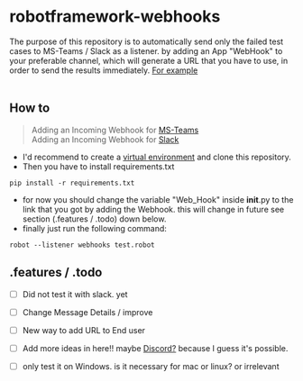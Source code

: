 # robotframework-webhooks

The purpose of this repository is to automatically send only the failed test cases to MS-Teams / Slack as a listener. 
by adding an App "WebHook" to your preferable channel, which will generate a URL that you have to use, in order to send the results immediately.
[For example](https://github.com/Alpha-Centauri-00/robotframework-webhooks/blob/main/ms_teams.png)
<br/>
<br/>
## How to
> Adding an Incoming Webhook for [MS-Teams](https://learn.microsoft.com/en-us/microsoftteams/platform/webhooks-and-connectors/how-to/add-incoming-webhook?tabs=dotnet)<br/>
> Adding an Incoming Webhook for [Slack](https://api.slack.com/messaging/webhooks)


- I'd recommend to create a [virtual environment](https://docs.python.org/3/library/venv.html) and clone this repository.
- Then you have to install requirements.txt
```
pip install -r requirements.txt
```
- for now you should change the variable "Web_Hook" inside __init__.py to the link that you got by adding the Webhook. this will change in future see section (.features / .todo) down below.
- finally just run the following command:<br/>
```
robot --listener webhooks test.robot
```

## .features / .todo
- [ ] Did not test it with slack. yet
- [ ] Change Message Details / improve
- [ ] New way to add URL to End user
- [ ] Add more ideas in here!! maybe [Discord?](https://www.digitalocean.com/community/tutorials/how-to-use-discord-webhooks-to-get-notifications-for-your-website-status-on-ubuntu-18-04) because I guess it's possible.
- [ ] only test it on Windows. is it necessary for mac or linux? or irrelevant 


<br/>
<br/>
